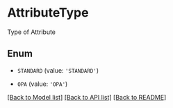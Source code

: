# AttributeType

Type of Attribute

## Enum

* `STANDARD` (value: `'STANDARD'`)

* `OPA` (value: `'OPA'`)

[[Back to Model list]](../README.md#documentation-for-models) [[Back to API list]](../README.md#documentation-for-api-endpoints) [[Back to README]](../README.md)


